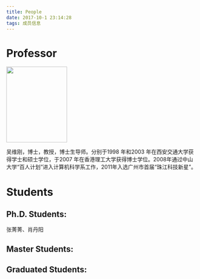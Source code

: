 ```yaml
---
title: People
date: 2017-10-1 23:14:28
tags: 成员信息
---
```

# Professor

<p>
<img style="width:160px;height:200px;margin:auto" src="http://sdcs.sysu.edu.cn/sites/sdcs.sysu.edu.cn/files/styles/teacher_pic/public/080004.jpg?itok=08sQNvok">
</p>
吴维刚，博士，教授，博士生导师。分别于1998 年和2003 年在西安交通大学获得学士和硕士学位，于2007 年在香港理工大学获得博士学位。2008年通过中山大学“百人计划”进入计算机科学系工作，2011年入选广州市首届“珠江科技新星”。

# Students
## Ph.D. Students:

张菁菁、肖丹阳

## Master Students:


## Graduated Students:

